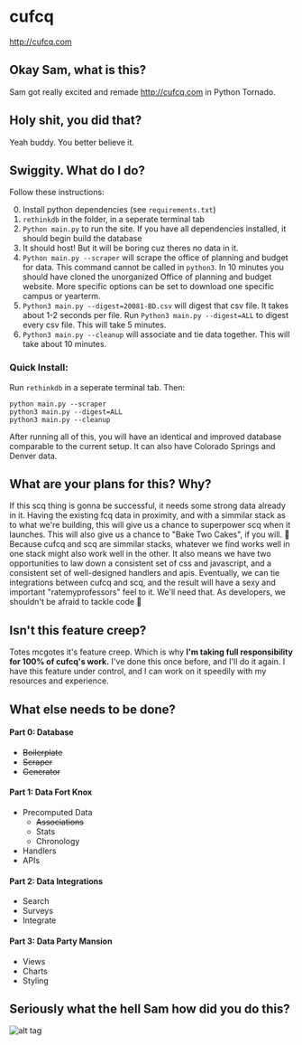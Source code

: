 # cufcq
http://cufcq.com

## Okay Sam, what is this?
Sam got really excited and remade http://cufcq.com in Python Tornado.

## Holy shit, you did that?
Yeah buddy. You better believe it.

## Swiggity. What do I do?
Follow these instructions:

0. Install python dependencies (see `requirements.txt`)
1. `rethinkdb` in the folder, in a seperate terminal tab
2. `Python main.py` to run the site. If you have all dependencies installed, it should begin build the database
3. It should host! But it will be boring cuz theres no data in it. 
4. `Python main.py --scraper` will scrape the office of planning and budget for data. This command cannot be called in `python3`. In 10 minutes you should have cloned the unorganized Office of planning and budget website. More specific options can be set to download one specific campus or yearterm.
5. `Python3 main.py --digest=20081-BD.csv` will digest that csv file. It takes about 1-2 seconds per file. Run `Python3 main.py --digest=ALL` to digest every csv file. This will take 5 minutes.
6. `Python3 main.py --cleanup` will associate and tie data together. This will take about 10 minutes.

### Quick Install:
Run `rethinkdb` in a seperate terminal tab. Then:
```
python main.py --scraper
python3 main.py --digest=ALL
python3 main.py --cleanup
```

After running all of this, you will have an identical and improved database comparable to the current setup. It can also have Colorado Springs and Denver data.

## What are your plans for this? Why?
If this scq thing is gonna be successful, it needs some strong data already in it. Having the existing fcq data in proximity, and with a simmilar stack as to what we're building, this will give us a chance to superpower scq when it launches. This will also give us a chance to "Bake Two Cakes", if you will. :cake: Because cufcq and scq are simmilar stacks, whatever we find works well in one stack might also work well in the other. It also means we have two opportunities to law down a consistent set of css and javascript, and a consistent set of well-designed handlers and apis. Eventually, we can tie integrations between cufcq and scq, and the result will have a sexy and important "ratemyprofessors" feel to it. We'll need that. As developers, we shouldn't be afraid to tackle code :muscle:

## Isn't this feature creep?
Totes mcgotes it's feature creep. Which is why **I'm taking full responsibility for 100% of cufcq's work.** I've done this once before, and I'll do it again. I have this feature under control, and I can work on it speedily with my resources and experience.

## What else needs to be done?

#### Part 0: Database
* ~~Boilerplate~~
* ~~Scraper~~
* ~~Generator~~

#### Part 1: Data Fort Knox
* Precomputed Data
  * ~~Associations~~
  * Stats
  * Chronology
* Handlers
* APIs

#### Part 2: Data Integrations
* Search
* Surveys
* Integrate

#### Part 3: Data Party Mansion
* Views
* Charts
* Styling

## Seriously what the hell Sam how did you do this?
![alt tag](http://i.imgur.com/YdmGHYG.gif)
